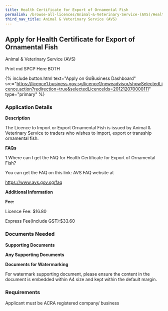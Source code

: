 ```yaml
---
title: Health Certificate for Export of Ornamental Fish
permalink: /browse-all-licences/Animal-&-Veterinary-Service-(AVS)/Health-Certificate-for-Export-of-Ornamental-Fish
third_nav_title: Animal & Veterinary Service (AVS)
---
```


## Apply for Health Certificate for Export of Ornamental Fish

Animal & Veterinary Service (AVS)

Print md SPCP Here BOTH

{% include button.html text="Apply on GoBusiness Dashboard" src="https://licence1.business.gov.sg/licence1/neweadvisor/showSelectedLicence.action?redirection=true&selectedLicenceIds=201212070000111" type="primary" %}

### Application Details

<p><strong>Description</strong></p>
<p>The Licence to Import or Export Ornamental Fish is issued by Animal & Veterinary Service to traders who wishes to import, export or transship ornamental fish.</p>
<p><strong>FAQs</strong></p>
<p>1.Where can I get the FAQ for Health Certificate for Export of Ornamental Fish?</p>
<p>You can get the FAQ on this link: AVS FAQ website at</p>
<p><a href="https://www.avs.gov.sg/faq">https://www.avs.gov.sg/faq</a></p>

**Additional Information**

<p><strong>Fee:</strong></p>
<p>Licence Fee: $16.80</p>
<p>Express Fee(Include GST):$33.60</p>

### Documents Needed

<p><strong>Supporting Documents</strong></p>
<p><strong>Any Supporting Documents</strong></p>
<p><strong>Documents for Watermarking</strong></p>
<p>For watermark supporting document, please ensure the content in the document is embedded within A4 size and kept within the default margin.</p>

### Requirements

Applicant must be ACRA registered company/ business

